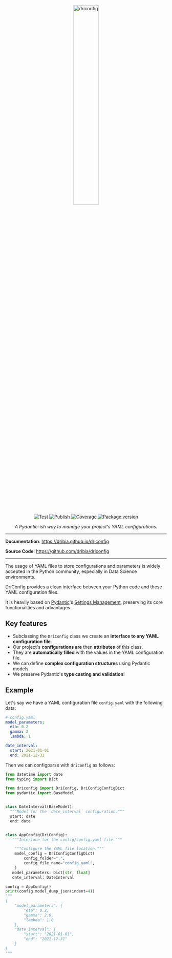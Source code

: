 <p style="text-align: center; padding-bottom: 1rem;">
    <a href="https://dribia.github.io/driconfig">
        <img
            src="https://dribia.github.io/driconfig/img/logo_dribia_blau_cropped.png"
            alt="driconfig"
            style="display: block; margin-left: auto; margin-right: auto; width: 40%;"
        >
    </a>
</p>

<p style="text-align: center">
    <a href="https://github.com/dribia/driconfig/actions?query=workflow%3ATest" target="_blank">
    <img src="https://github.com/dribia/driconfig/workflows/Test/badge.svg" alt="Test">
</a>
<a href="https://github.com/dribia/driconfig/actions?query=workflow%3APublish" target="_blank">
    <img src="https://github.com/dribia/driconfig/workflows/Publish/badge.svg" alt="Publish">
</a>
<a href="https://codecov.io/gh/dribia/driconfig" target="_blank">
    <img src="https://img.shields.io/codecov/c/github/dribia/driconfig?color=%2334D058" alt="Coverage">
</a>
<a href="https://pypi.org/project/driconfig" target="_blank">
    <img src="https://img.shields.io/pypi/v/driconfig?color=%2334D058&label=pypi%20package" alt="Package version">
</a>
</p>

<p style="text-align: center;">
    <em>A Pydantic-ish way to manage your project's YAML configurations.</em>
</p>

---

**Documentation**: <a href="https://dribia.github.io/driconfig" target="_blank">https://dribia.github.io/driconfig</a>

**Source Code**: <a href="https://github.com/dribia/driconfig" target="_blank">https://github.com/dribia/driconfig</a>

---

The usage of YAML files to store configurations and parameters is widely accepted in the Python
community, especially in Data Science environments.

DriConfig provides a clean interface between your Python code and these YAML configuration files.

It is heavily based on [Pydantic](https://pydantic-docs.helpmanual.io)'s [Settings Management](https://pydantic-docs.helpmanual.io/usage/settings/),
preserving its core functionalities and advantages.

## Key features

* Subclassing the `DriConfig` class we create an **interface to any YAML configuration file**.
* Our project's **configurations are** then **attributes** of this class.
* They are **automatically filled** with the values in the YAML configuration file.
* We can define **complex configuration structures** using Pydantic models.
* We preserve Pydantic's **type casting and validation**!

## Example
Let's say we have a YAML configuration file `config.yaml` with the following data:
```yaml
# config.yaml
model_parameters:
  eta: 0.2
  gamma: 2
  lambda: 1

date_interval:
  start: 2021-01-01
  end: 2021-12-31
```
Then we can configparse with `driconfig` as follows:
```python
from datetime import date
from typing import Dict

from driconfig import DriConfig, DriConfigConfigDict
from pydantic import BaseModel


class DateInterval(BaseModel):
  """Model for the `date_interval` configuration."""
  start: date
  end: date


class AppConfig(DriConfig):
   """Interface for the config/config.yaml file."""

    """Configure the YAML file location."""
    model_config = DriConfigConfigDict(
        config_folder=".",
        config_file_name="config.yaml",
    )
   model_parameters: Dict[str, float]
   date_interval: DateInterval

config = AppConfig()
print(config.model_dump_json(indent=4))
"""
{
    "model_parameters": {
        "eta": 0.2,
        "gamma": 2.0,
        "lambda": 1.0
    },
    "date_interval": {
        "start": "2021-01-01",
        "end": "2021-12-31"
    }
}
"""
```
